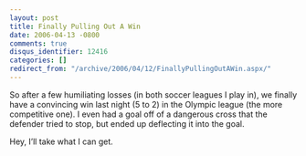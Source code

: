 ```yaml
---
layout: post
title: Finally Pulling Out A Win
date: 2006-04-13 -0800
comments: true
disqus_identifier: 12416
categories: []
redirect_from: "/archive/2006/04/12/FinallyPullingOutAWin.aspx/"
---
```


So after a few humiliating losses (in both soccer leagues I play in), we
finally have a convincing win last night (5 to 2) in the Olympic league
(the more competitive one). I even had a goal off of a dangerous cross
that the defender tried to stop, but ended up deflecting it into the
goal.

Hey, I’ll take what I can get.

